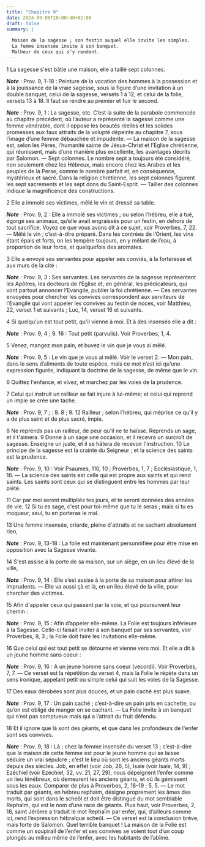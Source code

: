 ```yaml
---
title: "Chapitre 9"
date: 2024-09-06T20:00:40+02:00
draft: false
summary: |
  
  Maison de la sagesse ; son festin auquel elle invite les simples.
  La femme insensée invite à son banquet.
  Malheur de ceux qui s’y rendent.
---
```



1 La sagesse s'est bâtie une maison, elle a taillé sept colonnes.

***Note*** :  Prov. 9, 1-18 : Peinture de la vocation des hommes à la possession et à la jouissance de la vraie sagesse, sous la figure d’une invitation à un double banquet, celui de la sagesse, versets 1 à 12, et celui de la folie, versets 13 à 18. Il faut se rendre au premier et fuir le second.

***Note*** :  Prov. 9, 1 : La sagesse, etc. C’est la suite de la parabole commencée au chapitre précédent, où l’auteur a représenté la sagesse comme une femme vénérable, dont il oppose les beautés réelles et les solides promesses aux faux attraits de la volupté dépeinte au chapitre 7, sous l’image d’une femme débauchée et impudente. ― La maison de la sagesse est, selon les Pères, l’humanité sainte de Jésus-Christ et l’Eglise chrétienne, qui réunissent, mais d’une manière plus excellente, les avantages décrits par Salomon. ― Sept colonnes. Le nombre sept a toujours été considéré, non seulement chez les Hébreux, mais encore chez les Arabes et les peuples de la Perse, comme le nombre parfait et, en conséquence, mystérieux et sacré. Dans la religion chrétienne, les sept colonnes figurent les sept sacrements et les sept dons du Saint-Esprit. ― Tailler des colonnes indique la magnificence des constructions.

2 Elle a immolé ses victimes, mêlé le vin et dressé sa table.

***Note*** :  Prov. 9, 2 : Elle a immolé ses victimes ; ou selon l’hébreu, elle a tué, égorgé ses animaux, qu’elle avait engraissés pour un festin, en dehors de tout sacrifice. Voyez ce que vous avons dit à ce sujet, voir Proverbes, 7, 22. ― Mêlé le vin ; c’est-à-dire préparé. Dans les contrées de l’Orient, les vins étant épais et forts, on les tempère toujours, en y mêlant de l’eau, à proportion de leur force, et quelquefois des aromates.


3 Elle a envoyé ses servantes pour appeler ses conviés, à la forteresse et aux murs de la cité :

***Note*** :  Prov. 9, 3 : Ses servantes. Les servantes de la sagesse représentent les Apôtres, les docteurs de l’Eglise et, en général, les prédicateurs, qui vont partout annoncer l’Evangile, publier la foi chrétienne. ― Ces servantes envoyées pour chercher les convives correspondent aux serviteurs de l’Evangile qui vont appeler les convives au festin de noces, voir Matthieu, 22, verset 1 et suivants ; Luc, 14, verset 16 et suivants.

4 Si quelqu'un est tout petit, qu'il vienne à moi. Et à des insensés elle a dit :

***Note*** :  Prov. 9, 4 ; 9. 16 : Tout petit (parvulis). Voir Proverbes, 1, 4.

5 Venez, mangez mon pain, et buvez le vin que je vous ai mêlé.

***Note*** :  Prov. 9, 5 : Le vin que je vous ai mêlé. Voir le verset 2. ― Mon pain, dans le sens d’aliments de toute espèce, mais ce mot n’est ici qu’une expression figurée, indiquant la doctrine de la sagesse, de même que le vin.

6 Quittez l'enfance, et vivez, et marchez par les voies de la prudence.


7 Celui qui instruit un railleur se fait injure à lui-même; et celui qui reprend un impie se crée une tache.

***Note*** :  Prov. 9, 7 ; : 9. 8 ; 9. 12 Railleur ; selon l’hébreu, qui méprise ce qu’il y a de plus saint et de plus sacré, impie.

8 Ne reprends pas un railleur, de peur qu'il ne te haïsse. Reprends un sage, et il t'aimera. 9 Donne à un sage une occasion, et il recevra un surcroît de sagesse. Enseigne un juste, et il se hâtera de recevoir l'instruction. 10 Le principe de la sagesse est la crainte du Seigneur ; et la science des saints est la prudence.

***Note*** :  Prov. 9, 10 : Voir Psaumes, 110, 10 ; Proverbes, 1, 7 ; Ecclésiastique, 1, 16. ― La science des saints est celle qui est propre aux saints et qui rend saints. Les saints sont ceux qui se distinguent entre les hommes par leur piété.

11 Car par moi seront multipliés tes jours, et te seront données des années de vie. 12 Si tu es sage, c'est pour toi-même que tu le seras ; mais si tu es moqueur, seul, tu en porteras le mal.


13 Une femme insensée, criarde, pleine d'attraits et ne sachant absolument rien,

***Note*** :  Prov. 9, 13-18 : La folie est maintenant personnifiée pour être mise en opposition avec la Sagesse vivante.

14 S'est assise à la porte de sa maison, sur un siège, en un lieu élevé de la ville,

***Note*** :  Prov. 9, 14 : Elle s’est assise à la porte de sa maison pour attirer les imprudents. ― Elle va aussi çà et là, en un lieu élevé de la ville, pour chercher des victimes.

15 Afin d'appeler ceux qui passent par la voie, et qui poursuivent leur chemin :

***Note*** :  Prov. 9, 15 : Afin d’appeler elle-même. La Folie est toujours inférieure à la Sagesse. Celle-ci faisait inviter à son banquet par ses servantes, voir Proverbes, 9, 3 ; la Folie doit faire les invitations elle-même.

16 Que celui qui est tout petit se détourne et vienne vers moi. Et elle a dit à un jeune homme sans coeur :

***Note*** :  Prov. 9, 16 : A un jeune homme sans coeur (vecordi). Voir Proverbes, 7, 7. ― Ce verset est la répétition du verset 4, mais la Folie le répète dans un sens ironique, appelant petit ou simple celui qui suit les voies de la Sagesse.

17 Des eaux dérobées sont plus douces, et un pain caché est plus suave.

***Note*** :  Prov. 9, 17 : Un pain caché ; c’est-à-dire un pain pris en cachette, ou qu’on est obligé de manger en se cachant. ― La Folie invite à un banquet qui n’est pas somptueux mais qui a l’attrait du fruit défendu.

18 Et il ignore que là sont des géants, et que dans les profondeurs de l'enfer sont ses convives.

***Note*** :  Prov. 9, 18 : Là ; chez la femme insensée du verset 13 ; c’est-à-dire que la maison de cette femme est pour le jeune homme qui se laisse séduire un vrai sépulcre ; c’est le lieu où sont les anciens géants morts depuis des siècles. Job, en effet (voir Job, 26, 5), Isaïe (voir Isaïe, 14, 9) ; Ezéchiel (voir Ezéchiel, 32, vv. 21, 27, 29), nous dépeignent l’enfer comme un lieu ténébreux, où demeurent les anciens géants, et où ils gémissent sous les eaux. Comparer de plus à Proverbes, 2, 18-19 ; 5, 5. ― Le mot traduit par géants, en hébreu rephaïm, désigne proprement les âmes des morts, qui sont dans le scheôl et doit être distingué du mot semblable Rephaïm, qui est le nom d’une race de géants. Plus haut, voir Proverbes, 2, 18, saint Jérôme a traduit le mot Rephaïm par enfer, qui, d’ailleurs comme ici, rend l’expression hébraïque scheôl. ― Ce verset est la conclusion brève, mais forte de Salomon. Quel terrible banquet ! La maison de la Folie est comme un soupirail de l’enfer et ses convives se voient tout
d’un coup plongés au milieu même de l’enfer, avec les habitants de l’abîme.

